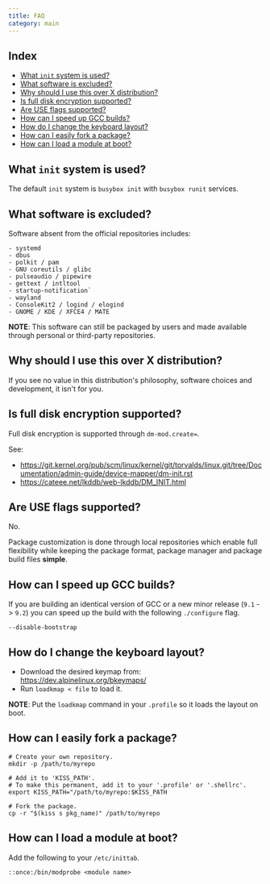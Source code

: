 ```yaml
---
title: FAQ
category: main
---
```


## Index

<!-- vim-markdown-toc GFM -->

* [What `init` system is used?](#what-init-system-is-used)
* [What software is excluded?](#what-software-is-excluded)
* [Why should I use this over X distribution?](#why-should-i-use-this-over-x-distribution)
* [Is full disk encryption supported?](#is-full-disk-encryption-supported)
* [Are USE flags supported?](#are-use-flags-supported)
* [How can I speed up GCC builds?](#how-can-i-speed-up-gcc-builds)
* [How do I change the keyboard layout?](#how-do-i-change-the-keyboard-layout)
* [How can I easily fork a package?](#how-can-i-easily-fork-a-package)
* [How can I load a module at boot?](#how-can-i-load-a-module-at-boot)

<!-- vim-markdown-toc -->

## What `init` system is used?

The default `init` system is `busybox init` with `busybox runit` services.

## What software is excluded?

Software absent from the official repositories includes:

```
- systemd
- dbus
- polkit / pam
- GNU coreutils / glibc
- pulseaudio / pipewire
- gettext / intltool
- startup-notification`
- wayland
- ConsoleKit2 / logind / elogind
- GNOME / KDE / XFCE4 / MATE
```

**NOTE**: This software can still be packaged by users and made available through personal or third-party repositories.

## Why should I use this over X distribution?

If you see no value in this distribution's philosophy, software choices and development, it isn't for you.

## Is full disk encryption supported?

Full disk encryption is supported through `dm-mod.create=`.

See:

- <https://git.kernel.org/pub/scm/linux/kernel/git/torvalds/linux.git/tree/Documentation/admin-guide/device-mapper/dm-init.rst>
- <https://cateee.net/lkddb/web-lkddb/DM_INIT.html>

## Are USE flags supported?

No.

Package customization is done through local repositories which enable full flexibility while keeping the package format, package manager and package build files **simple**.

## How can I speed up GCC builds?

If you are building an identical version of GCC or a new minor release (`9.1` -> `9.2`) you can speed up the build with the following `./configure` flag.

```
--disable-bootstrap
```

## How do I change the keyboard layout?

- Download the desired keymap from: <https://dev.alpinelinux.org/bkeymaps/>
- Run `loadkmap < file` to load it.

**NOTE**: Put the `loadkmap` command in your `.profile` so it loads the layout on boot.


## How can I easily fork a package?

```
# Create your own repository.
mkdir -p /path/to/myrepo

# Add it to 'KISS_PATH'.
# To make this permanent, add it to your '.profile' or '.shellrc'.
export KISS_PATH="/path/to/myrepo:$KISS_PATH

# Fork the package.
cp -r "$(kiss s pkg_name)" /path/to/myrepo
```

## How can I load a module at boot?

Add the following to your `/etc/inittab`.

```
::once:/bin/modprobe <module name>
```
